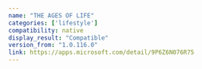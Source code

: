 ```yaml
---
name: "THE AGES OF LIFE"
categories: ['lifestyle']
compatibility: native
display_result: "Compatible"
version_from: "1.0.116.0"
link: https://apps.microsoft.com/detail/9P6Z6N076R75
---
```

